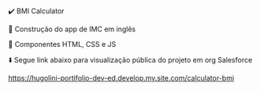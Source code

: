 :heavy_check_mark: BMI Calculator 

:wrench: Construção do app de IMC em inglês 

:art: Componentes HTML, CSS e JS 

:arrow_down: Segue link abaixo para visualização pública do projeto em org Salesforce

https://hugolini-portifolio-dev-ed.develop.my.site.com/calculator-bmi
